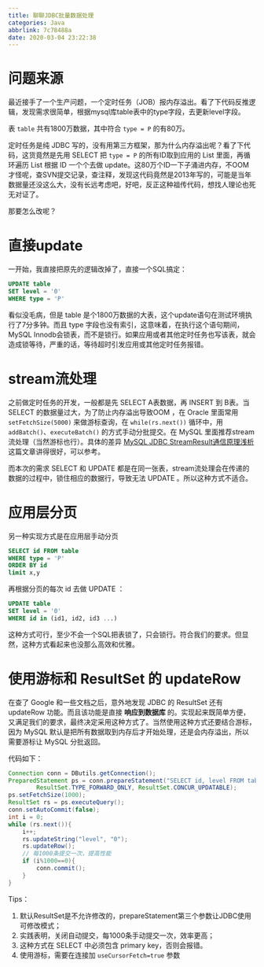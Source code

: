 ```yaml
---
title: 聊聊JDBC批量数据处理
categories: Java
abbrlink: 7c78488a
date: 2020-03-04 23:22:38
---
```


# 问题来源

最近接手了一个生产问题，一个定时任务（JOB）报内存溢出。看了下代码反推逻辑，发现需求很简单，根据mysql库table表中的type字段，去更新level字段。

表 `table` 共有1800万数据，其中符合 `type = P` 的有80万。

定时任务是纯 JDBC 写的，没有用第三方框架，那为什么内存溢出呢？看了下代码，这货竟然是先用 SELECT 把 `type = P` 的所有ID取到应用的 List 里面，再循环遍历 List 根据 ID 一个个去做 update。这80万个ID一下子涌进内存，不OOM才怪呢，查SVN提交记录，查注释，发现这代码竟然是2013年写的，可能是当年数据量还没这么大，没有长远考虑吧，好吧，反正这种祖传代码，想找人理论也死无对证了。

那要怎么改呢？

<!-- more -->

# 直接update

一开始，我直接把原先的逻辑改掉了，直接一个SQL搞定：

```sql
UPDATE table
SET level = '0'
WHERE type = 'P'
```

看似没毛病，但是 table 是个1800万数据的大表，这个update语句在测试环境执行了7分多钟。而且 type 字段也没有索引，这意味着，在执行这个语句期间，MySQL Innodb会锁表，而不是锁行。如果应用或者其他定时任务也写该表，就会造成锁等待，严重的话，等待超时引发应用或其他定时任务报错。

# stream流处理

之前做定时任务的开发，一般都是先 SELECT A表数据，再 INSERT 到 B表。当 SELECT 的数据量过大，为了防止内存溢出导致OOM ，在 Oracle 里面常用 `setFetchSize(5000)` 来做游标查询，在 `while(rs.next())` 循环中，用 `addBatch()`、`executeBatch()` 的方式手动分批提交。在 MySQL 里面推荐stream流处理（当然游标也行）。具体的差异 [MySQL JDBC StreamResult通信原理浅析](https://blog.csdn.net/xieyuooo/article/details/83109971) 这篇文章讲得很好，可以参考。

而本次的需求 SELECT 和 UPDATE 都是在同一张表，stream流处理会在传递的数据的过程中，锁住相应的数据行，导致无法 UPDATE 。所以这种方式不适合。

# 应用层分页

另一种实现方式是在应用层手动分页

```sql
SELECT id FROM table
WHERE type = 'P'
ORDER BY id
limit x,y
```

再根据分页的每次 id 去做 UPDATE ：

```sql
UPDATE table
SET level = '0'
WHERE id in (id1, id2, id3 ...)
```

这种方式可行，至少不会一个SQL把表锁了，只会锁行。符合我们的要求。但显然，这种方式看起来也没那么高效和优雅。

# 使用游标和 ResultSet 的 updateRow

在查了 Google 和一些文档之后，意外地发现 JDBC 的 ResultSet 还有 updateRow 功能。而且该功能是直接 **响应到数据库** 的。实现起来既简单方便，又满足我们的要求，最终决定采用这种方式了。当然使用这种方式还要结合游标，因为 MySQL 默认是把所有数据取到内存后才开始处理，还是会内存溢出，所以需要游标让 MySQL 分批返回。

代码如下：

```java
Connection conn = DButils.getConnection();
PreparedStatement ps = conn.prepareStatement("SELECT id, level FROM table WHERE type = 'P'",
        ResultSet.TYPE_FORWARD_ONLY, ResultSet.CONCUR_UPDATABLE);
ps.setFetchSize(1000);
ResultSet rs = ps.executeQuery();
conn.setAutoCommit(false);
int i = 0;
while (rs.next()){
    i++;
    rs.updateString("level", "0");
    rs.updateRow();
    // 每1000条提交一次，提高性能
    if (i%1000==0){
        conn.commit();
    }
}
```

Tips：
1. 默认ResultSet是不允许修改的，prepareStatement第三个参数让JDBC使用可修改模式；
2. 实践表明，关闭自动提交，每1000条手动提交一次，效率更高；
3. 这种方式在 SELECT 中必须包含 primary key，否则会报错。
4. 使用游标，需要在连接加 `useCursorFetch=true` 参数
